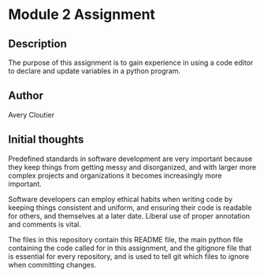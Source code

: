 # Module 2 Assignment

## Description

The purpose of this assignment is to gain experience in using a code editor to declare and update variables in a python program. 

## Author

Avery Cloutier

## Initial thoughts

Predefined standards in software development are very important because they keep things from getting messy and disorganized, and with larger more complex projects and organizations it becomes increasingly more important.

Software developers can employ ethical habits when writing code by keeping things consistent and uniform, and ensuring their code is readable for others, and themselves at a later date. Liberal use of proper annotation and comments is vital.

The files in this repository contain this README file, the main python file containing the code called for in this assignment, and the gitignore file that is essential for every repository, and is used to tell git which files to ignore when committing changes.